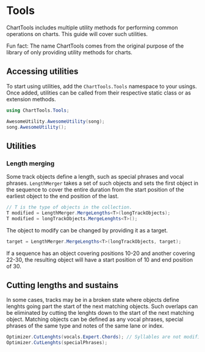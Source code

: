 ﻿# Tools
ChartTools includes multiple utility methods for performing common operations on charts. This guide will cover such utilities.

Fun fact: The name ChartTools comes from the original purpose of the library of only providing utility methods for charts.

## Accessing utilities
To start using utilities, add the `ChartTools.Tools` namespace to your usings. Once added, utilities can be called from their respective static class or as extension methods.

```csharp
using ChartTools.Tools;

AwesomeUtility.AwesomeUtility(song);
song.AwesomeUtility();
```

## Utilities
### Length merging
Some track objects define a length, such as special phrases and vocal phrases. `LengthMerger` takes a set of such objects and sets the first object in the sequence to cover the entire duration from the start position of the earliest object to the end position of the last.

```csharp
// T is the type of objects in the collection.
T modified = LengthMerger.MergeLengths<T>(longTrackObjects);
T modified = longTrackObjects.MergeLenghts<T>();
```

The object to modify can be changed by providing it as a target.

```csharp
target = LengthMerger.MergeLengths<T>(longTrackObjects, target);
```

If a sequence has an object covering positions 10-20 and another covering 22-30, the resulting object will have a start position of 10 and end position of 30.

## Cutting lengths and sustains
In some cases, tracks may be in a broken state where objects define lenghts going part the start of the next matching objects. Such overlaps can be eliminated by cutting the lenghts down to the start of the next matching object. Matching objects can be defined as any vocal phrases, special phrases of the same type and notes of the same lane or index.

```csharp
Optimizer.CutLenghts(vocals.Expert.Chords); // Syllables are not modified. The new end position of the phrase might result in syllable bieng missing in-game.
Optimizer.CutLenghts(specialPhrases);
```
